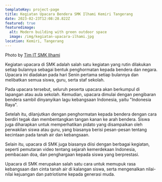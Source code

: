 ```yaml
---
templateKey: project-page
title: Kegiatan Upacara Bendera SMK Ilhami Kemiri Tangerang
date: 2023-02-23T12:08:28.822Z
featured: true
featuredimage:
  alt: Modern building with green outdoor space
  image: /img/kegiatan-upacara-ilhami.jpg
location: Kemiri, Tangerang
---
```

Photo by [Tim IT SMK Ilhami](https://www.facebook.com/photo/?fbid=5185982671506741&set=pcb.5185982824840059)

Kegiatan upacara di SMK adalah salah satu kegiatan yang rutin dilakukan setiap bulannya sebagai bentuk penghormatan kepada bendera dan negara. Upacara ini diadakan pada hari Senin pertama setiap bulannya dan melibatkan semua siswa, guru, serta staf sekolah.

Pada upacara tersebut, seluruh peserta upacara akan berkumpul di lapangan atau aula sekolah. Kemudian, upacara dimulai dengan pengibaran bendera sambil dinyanyikan lagu kebangsaan Indonesia, yaitu "Indonesia Raya".

Setelah itu, dilanjutkan dengan penghormatan kepada bendera dengan cara berdiri tegak dan membentangkan tangan kanan ke arah bendera. Siswa juga diharapkan untuk memperhatikan pidato yang disampaikan oleh perwakilan siswa atau guru, yang biasanya berisi pesan-pesan tentang kecintaan pada tanah air dan kebangsaan.

Selain itu, upacara di SMK juga biasanya diisi dengan berbagai kegiatan, seperti pemutaran video tentang sejarah kemerdekaan Indonesia, pembacaan doa, dan penghargaan kepada siswa yang berprestasi.

Upacara di SMK merupakan salah satu cara untuk memupuk rasa kebangsaan dan cinta tanah air di kalangan siswa, serta mengenalkan nilai-nilai kejuangan dan patriotisme kepada generasi muda.
